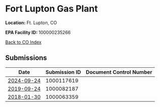 # Fort Lupton Gas Plant

**Location:** Ft. Lupton, CO

**EPA Facility ID:** 100000235266

[Back to CO Index](../../index.md)

## Submissions

| Date | Submission ID | Document Control Number |
|------|--------------|-------------------------|
| [2024-09-24](submissions/1000117619.md) | 1000117619 |  |
| [2019-09-24](submissions/1000082187.md) | 1000082187 |  |
| [2018-01-30](submissions/1000063359.md) | 1000063359 |  |
